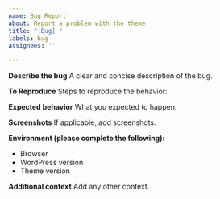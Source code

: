 ```yaml
---
name: Bug Report
about: Report a problem with the theme
title: "[Bug] "
labels: bug
assignees: ''

---
```


**Describe the bug**
A clear and concise description of the bug.

**To Reproduce**
Steps to reproduce the behavior:

**Expected behavior**
What you expected to happen.

**Screenshots**
If applicable, add screenshots.

**Environment (please complete the following):**
 - Browser
 - WordPress version
 - Theme version

**Additional context**
Add any other context.
